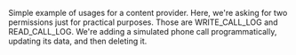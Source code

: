 Simple example of usages for a content provider. Here, we're asking for two permissions just for practical purposes. Those are WRITE_CALL_LOG and READ_CALL_LOG. We're adding a simulated phone call programmatically, updating its data, and then deleting it.
